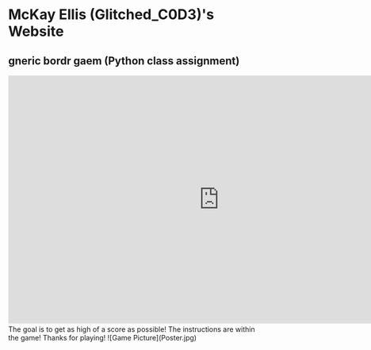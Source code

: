 # McKay Ellis (Glitched_C0D3)'s Website
## gneric bordr gaem (Python class assignment)
<iframe width="850" height="500" src="https://codehs.com/sandbox/mckayellis/gneric-bordr-gaem-1/embed/?display_mode=displayOnly&read_only=True&show_file_tree=False" frameborder="0" allowfullscreen class="video-iframe"></iframe>
The goal is to get as high of a score as possible! The instructions are within the game! Thanks for playing!
![Game Picture](Poster.jpg)
